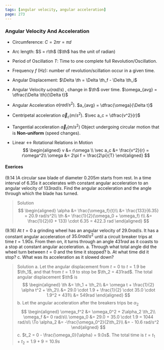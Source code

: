 ```yaml
---
tags: [angular velocity, angular acceleration]
page: 273
---
```


### Angular Velocity And Acceleration

+ Circumference: $C = 2\pi r = \pi d$
+ Arc length: $S = r\th$ ($\th$ has the unit of radian)
+ Period of Oscillation $T$: Time to one complete full Revolution/Oscillation.
+ Frequency $f$ (Hz): number of revolution/scillation occur in a given time.

+ Angular Displacement: $\Delta \th = \Delta \th_f - \Delta \th_i$
+ Angular Velocity $\omega (rad/s)$ , change in $\th$ over time. $\omega_{avg} = \dfrac{\Delta \th}{\Delta t}$
+ Angular Acceleration $a (rad/s^2)$. $a_{avg} = \dfrac{\omega}{\Delta t}$
+ Centripetal acceleration $\vec a_c (m/s^2)$. $\vec a_c = \dfrac{v^2}{r}$
+ Tangential acceleration $\vec a_t (m/s^2)$
Object undergoing circular motion that is **Non-uniform** (speed changes).
+ Linear $\longleftrightarrow$ Rotational Relations in Motion
$$
\begin{aligned}
v &= r\omega \\
\vec a_c &= \frac{v^2}{r} = r\omega^2\\
\omega &= 2\pi f = \frac{2\pi}{T}
\end{aligned}
$$

#### Exerices
(9.14 )A circular saw blade of diameter $0.205 m$ starts from rest. In a time interval of $6.35 s$ it accelerates with constant angular acceleration to an angular velocity of $133 rad/s$. Find the angular acceleration and the angle through which the blade has turned.
>Solution
$$
\begin{aligned}
\alpha &= \frac{\omega_f}{t}\\
&= \frac{133}{6.35} = 20.9 rad/s^2\\
\th &= \frac{1}{2}(\omega_0 + \omega_f) t\\
&= \frac{1}{2}(0 + 133) \cdot 6.35 = 422.3 rad
\end{aligned}
$$

(9.16) At $t=0$ a grinding wheel has an angular velocity of $29.0 rad/s$. It has a constant angular acceleration of $35.0 rad/s^2$ until a circuit breaker trips at time $t = 1.90s$. From then on, it turns through an angle $431 rad$ as it coasts to a stop at constant angular acceleration.
a. Through what total angle did the wheel turn between $t=0$ and the time it stopped?
b. At what time did it stop?
c. What was its acceleration as it slowed down?
>Solution
a. Let the angular displacement from $t=0$ to $t=1.9$ be $\th_1$, and that from $t=1.9$ to stop be $\th_2 = 431rad$. The total angular displacement $\th$ is
$$
\begin{aligned}
\th &= \th_1 + \th_2\\
&= \omega t + \frac{1}{2} \alpha t^2 + \th_2\\
&= 29.0 \cdot 1.9 + \frac{1}{2} \cdot 35.0 \cdot 1.9^2 + 431\\
&= 549rad
\end{aligned}
$$
b. Let the angular acceleration after the breakers trips be $\alpha_2$
$$
\begin{aligned}
\omega_f^2 &= \omega_0^2 + 2\alpha_2 \th_2\\
\omega_f &= 0 rad/s\\
\omega_0 &= 29.0 + 35.0 \cdot 1.9 = 1044 rad/s\\
\To \alpha_2 &= -\frac{\omega_0^2}{2\th_2}\\
&= - 10.6 rad/s^2
\end{aligned}
$$
c. $t_2 = 0 - \frac{\omega_0}{\alpha} = 9.0s$. The total time is $t = t_1 + t_2 = 1.9 + 9 = 10.9s$
